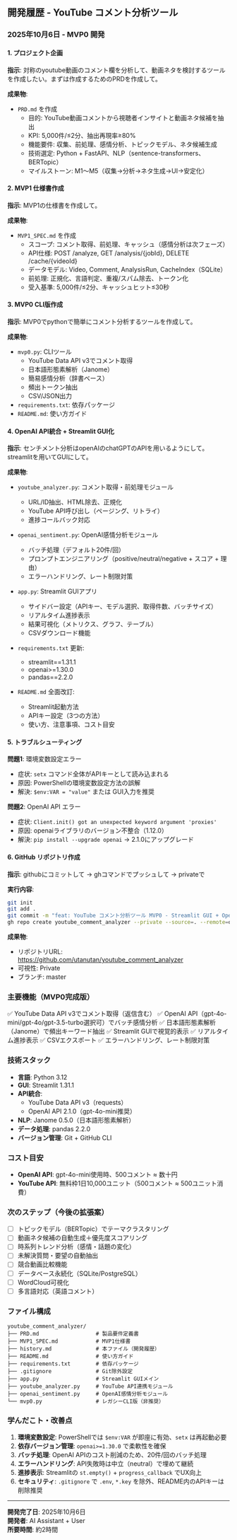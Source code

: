 ## 開発履歴 - YouTube コメント分析ツール

### 2025年10月6日 - MVP0 開発

#### 1. プロジェクト企画
**指示**: 対称のyoutube動画のコメント欄を分析して、動画ネタを検討するツールを作成したい。まずは作成するためのPRDを作成して。

**成果物**:
- `PRD.md` を作成
  - 目的: YouTube動画コメントから視聴者インサイトと動画ネタ候補を抽出
  - KPI: 5,000件/≤2分、抽出再現率≥80%
  - 機能要件: 収集、前処理、感情分析、トピックモデル、ネタ候補生成
  - 技術選定: Python + FastAPI、NLP（sentence-transformers、BERTopic）
  - マイルストーン: M1〜M5（収集→分析→ネタ生成→UI→安定化）

#### 2. MVP1 仕様書作成
**指示**: MVP1の仕様書を作成して。

**成果物**:
- `MVP1_SPEC.md` を作成
  - スコープ: コメント取得、前処理、キャッシュ（感情分析は次フェーズ）
  - API仕様: POST /analyze, GET /analysis/{jobId}, DELETE /cache/{videoId}
  - データモデル: Video, Comment, AnalysisRun, CacheIndex（SQLite）
  - 前処理: 正規化、言語判定、重複/スパム除去、トークン化
  - 受入基準: 5,000件/≤2分、キャッシュヒット≤30秒

#### 3. MVP0 CLI版作成
**指示**: MVP0でpythonで簡単にコメント分析するツールを作成して。

**成果物**:
- `mvp0.py`: CLIツール
  - YouTube Data API v3でコメント取得
  - 日本語形態素解析（Janome）
  - 簡易感情分析（辞書ベース）
  - 頻出トークン抽出
  - CSV/JSON出力
- `requirements.txt`: 依存パッケージ
- `README.md`: 使い方ガイド

#### 4. OpenAI API統合 + Streamlit GUI化
**指示**: センチメント分析はopenAIのchatGPTのAPIを用いるようにして。streamlitを用いてGUIにして。

**成果物**:
- `youtube_analyzer.py`: コメント取得・前処理モジュール
  - URL/ID抽出、HTML除去、正規化
  - YouTube API呼び出し（ページング、リトライ）
  - 進捗コールバック対応
  
- `openai_sentiment.py`: OpenAI感情分析モジュール
  - バッチ処理（デフォルト20件/回）
  - プロンプトエンジニアリング（positive/neutral/negative + スコア + 理由）
  - エラーハンドリング、レート制限対策
  
- `app.py`: Streamlit GUIアプリ
  - サイドバー設定（APIキー、モデル選択、取得件数、バッチサイズ）
  - リアルタイム進捗表示
  - 結果可視化（メトリクス、グラフ、テーブル）
  - CSVダウンロード機能
  
- `requirements.txt` 更新:
  - streamlit==1.31.1
  - openai>=1.30.0
  - pandas==2.2.0
  
- `README.md` 全面改訂:
  - Streamlit起動方法
  - APIキー設定（3つの方法）
  - 使い方、注意事項、コスト目安

#### 5. トラブルシューティング

**問題1**: 環境変数設定エラー
- 症状: `setx` コマンド全体がAPIキーとして読み込まれる
- 原因: PowerShellの環境変数設定方法の誤解
- 解決: `$env:VAR = "value"` または GUI入力を推奨

**問題2**: OpenAI API エラー
- 症状: `Client.init() got an unexpected keyword argument 'proxies'`
- 原因: openaiライブラリのバージョン不整合（1.12.0）
- 解決: `pip install --upgrade openai` → 2.1.0にアップグレード

#### 6. GitHub リポジトリ作成
**指示**: githubにコミットして → ghコマンドでプッシュして → privateで

**実行内容**:
```bash
git init
git add .
git commit -m "feat: YouTube コメント分析ツール MVP0 - Streamlit GUI + OpenAI API統合"
gh repo create youtube_comment_analyzer --private --source=. --remote=origin --push
```

**成果物**:
- リポジトリURL: https://github.com/utanutan/youtube_comment_analyzer
- 可視性: Private
- ブランチ: master

### 主要機能（MVP0完成版）

✅ YouTube Data API v3でコメント取得（返信含む）
✅ OpenAI API（gpt-4o-mini/gpt-4o/gpt-3.5-turbo選択可）でバッチ感情分析
✅ 日本語形態素解析（Janome）で頻出キーワード抽出
✅ Streamlit GUIで視覚的表示
✅ リアルタイム進捗表示
✅ CSVエクスポート
✅ エラーハンドリング、レート制限対策

### 技術スタック

- **言語**: Python 3.12
- **GUI**: Streamlit 1.31.1
- **API統合**: 
  - YouTube Data API v3（requests）
  - OpenAI API 2.1.0（gpt-4o-mini推奨）
- **NLP**: Janome 0.5.0（日本語形態素解析）
- **データ処理**: pandas 2.2.0
- **バージョン管理**: Git + GitHub CLI

### コスト目安

- **OpenAI API**: gpt-4o-mini使用時、500コメント ≈ 数十円
- **YouTube API**: 無料枠1日10,000ユニット（500コメント ≈ 500ユニット消費）

### 次のステップ（今後の拡張案）

- [ ] トピックモデル（BERTopic）でテーマクラスタリング
- [ ] 動画ネタ候補の自動生成＋優先度スコアリング
- [ ] 時系列トレンド分析（感情・話題の変化）
- [ ] 未解決質問・要望の自動抽出
- [ ] 競合動画比較機能
- [ ] データベース永続化（SQLite/PostgreSQL）
- [ ] WordCloud可視化
- [ ] 多言語対応（英語コメント）

### ファイル構成

```
youtube_comment_analyzer/
├── PRD.md                  # 製品要件定義書
├── MVP1_SPEC.md            # MVP1仕様書
├── history.md              # 本ファイル（開発履歴）
├── README.md               # 使い方ガイド
├── requirements.txt        # 依存パッケージ
├── .gitignore              # Git除外設定
├── app.py                  # Streamlit GUIメイン
├── youtube_analyzer.py     # YouTube API連携モジュール
├── openai_sentiment.py     # OpenAI感情分析モジュール
└── mvp0.py                 # レガシーCLI版（非推奨）
```

### 学んだこト・改善点

1. **環境変数設定**: PowerShellでは `$env:VAR` が即座に有効、`setx` は再起動必要
2. **依存バージョン管理**: `openai>=1.30.0` で柔軟性を確保
3. **バッチ処理**: OpenAI APIのコスト削減のため、20件/回のバッチ処理
4. **エラーハンドリング**: API失敗時は中立（neutral）で埋めて継続
5. **進捗表示**: Streamlitの `st.empty()` + `progress_callback` でUX向上
6. **セキュリティ**: `.gitignore` で `.env`, `*.key` を除外、README内のAPIキーは削除推奨

---

**開発完了日**: 2025年10月6日  
**開発者**: AI Assistant + User  
**所要時間**: 約2時間

